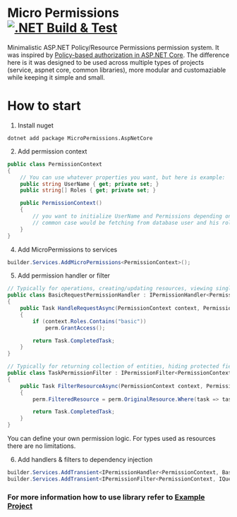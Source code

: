 # Micro Permissions [![.NET Build & Test](https://github.com/Aviuz/MicroPermissions/actions/workflows/dotnet-test.yml/badge.svg)](https://github.com/Aviuz/MicroPermissions/actions/workflows/dotnet-test.yml)
Minimalistic ASP.NET Policy/Resource Permissions permission system. It was inspired by [Policy-based authorization in ASP.NET Core](https://learn.microsoft.com/en-us/aspnet/core/security/authorization/policies). The difference here is it was designed to be used across multiple types of projects (service, aspnet core, common libraries), more modular and customaziable while keeping it simple and small.

# How to start
1. Install nuget
```
dotnet add package MicroPermissions.AspNetCore
```

2. Add permission context
```csharp
public class PermissionContext
{
    // You can use whatever properties you want, but here is example:
    public string UserName { get; private set; }
    public string[] Roles { get; private set; }

    public PermissionContext()
    {
        // you want to initialize UserName and Permissions depending on your project architecture
        // common case would be fetching from database user and his roles
    }
}
```

4. Add MicroPermissions to services
```csharp
builder.Services.AddMicroPermissions<PermissionContext>();
```

5. Add permission handler or filter 
```csharp
// Typically for operations, creating/updating resources, viewing single entity etc.
public class BasicRequestPermissionHandler : IPermissionHandler<PermissionContext, BasicRequest>
{
    public Task HandleRequestAsync(PermissionContext context, PermissionRequestEventArguments perm, BasicRequest request)
    {
        if (context.Roles.Contains("basic"))
            perm.GrantAccess();

        return Task.CompletedTask;
    }
}

// Typically for returning collection of entities, hiding protected fields etc.
public class TaskPermissionFilter : IPermissionFilter<PermissionContext, IQueryable<Task>>
{
    public Task FilterResourceAsync(PermissionContext context, PermissionFilterEventArgs<IQueryable<Task>> perm)
    {
        perm.FilteredResource = perm.OriginalResource.Where(task => task.Owner == context.UserName);

        return Task.CompletedTask;
    }
}
```
You can define your own permission logic. For types used as resources there are no limitations.

6. Add handlers & filters to dependency injection
```csharp
builder.Services.AddTransient<IPermissionHandler<PermissionContext, BasicRequest>, BasicRequestPermissionHandler>();
builder.Services.AddTransient<IPermissionFilter<PermissionContext, IQueryable<Task>>, TaskPermissionFilter>();
```

### For more information how to use library refer to [Example Project](/Source/ExampleProject)

